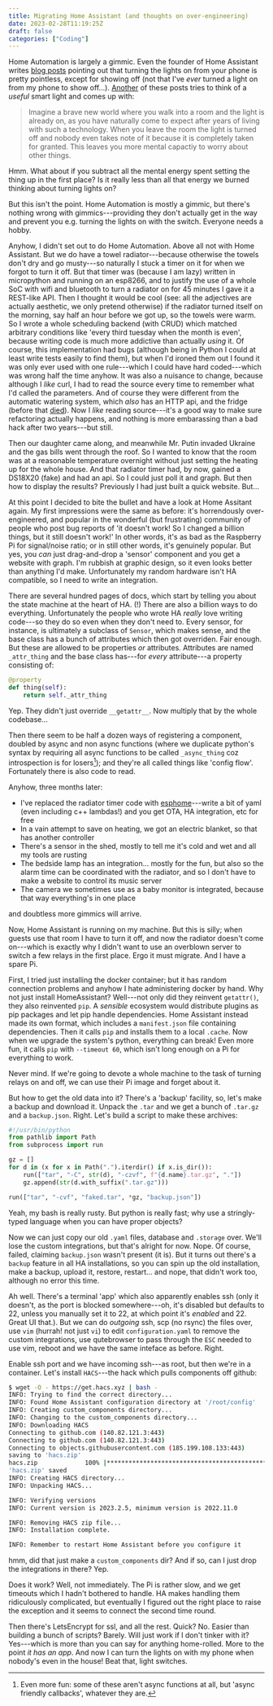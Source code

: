 ```yaml
---
title: Migrating Home Assistant (and thoughts on over-engineering)
date: 2023-02-28T11:19:25Z
draft: false
categories: ["Coding"]
---
```


Home Automation is largely a gimmic.  Even the founder of Home Assistant writes
[blog posts](https://www.home-assistant.io/blog/2016/01/19/perfect-home-automation/)
pointing out that turning the lights on from your phone is pretty pointless,
except for showing off (not that I've *ever* turned a light on from my phone to
show off...).  [Another](https://danielbkr.net/reasons-for-home-automation/) of
these posts tries to think of a *useful* smart light and comes up with:

> Imagine a brave new world where you walk into a room and the light is already
> on, as you have naturally come to expect after years of living with such a
> technology. When you leave the room the light is turned off and nobody even
> takes note of it because it is completely taken for granted. This leaves you
> more mental capactiy to worry about other things.

Hmm.  What about if you subtract all the mental energy spent setting the thing
up in the first place?  Is it really less than all that energy we burned
thinking about turning lights on?

But this isn't the point.  Home Automation is mostly a gimmic, but there's
nothing wrong with gimmics---providing they don't actually get in the way and
prevent you e.g. turning the lights on with the switch.  Everyone needs a hobby.

Anyhow, I didn't set out to do Home Automation.  Above all not with Home
Assistant.  But we do have a towel radiator---because otherwise the towels don't
dry and go musty---so naturally I stuck a timer on it for when we forgot to turn
it off.  But that timer was (because I am lazy) written in micropython and
running on an esp8266, and to justify the use of a whole SoC with wifi and
bluetooth to turn a radiator on for 45 minutes I gave it a REST-like API.  Then
I thought it would be cool (see: all the adjectives are actually aesthetic, we
only pretend otherwise) if the radiator turned itself on the morning, say half
an hour before we got up, so the towels were warm.  So I wrote a whole
scheduling backend (with CRUD) which matched arbitrary conditions like 'every
third tuesday when the month is even', because writing code is much more
addictive than actually *using* it.  Of course, this implementation had bugs
(although being in Python I could at least write tests easily to find them), but
when I'd ironed them out I found it was only ever used with one rule---which I
could have hard coded---which was wrong half the time anyhow.  It was also a
nuisance to change, because although I *like* curl, I had to read the source
every time to remember what I'd called the parameters.  And of course they were
different from the automatic watering system, which *also* has an HTTP api, and
the fridge (before that [died](/post/engineering/reverse-engineering-fridge-4)).
Now I *like* reading source---it's a good way to  make sure refactoring
actually happens, and nothing is more embarassing than a bad hack after two
years---but still.

Then our daughter came along, and meanwhile Mr. Putin invaded Ukraine and the
gas bills went through the roof.  So I wanted to know that the room was at a
reasonable temperature overnight without just setting the heating up for the
whole house.  And that radiator timer had, by now, gained a DS18X20 (fake) and
had an api.  So I could just poll it and graph.  But then how to display the
results?  Previously I had just built a quick website.  But...

At this point I decided to bite the bullet and have a look at Home Assitant
again.  My first impressions were the same as before: it's horrendously
over-engineered, and popular in the wonderful (but frustrating) community of
people who post bug reports of 'it doesn't work!  So I changed a billion things,
but it still doesn't work!'  In other words, it's as bad as the Raspberry Pi
for signal/noise ratio; or in still other words, it's genuinely popular.  But
yes, you *can* just drag-and-drop a 'sensor' component and you get a website
with graph.  I'm rubbish at graphic design, so it even looks better than
anything I'd make.  Unfortunately my random hardware isn't HA compatible, so I
need to write an integration.

There are several hundred pages of docs, which start by telling you about the
state machine at the heart of HA. (!)  There are also a billion ways to do
everything.  Unfortunately the people who wrote HA *really* love writing
code---so they do so even when they don't need to.  Every sensor, for instance,
is ultimately a subclass of `Sensor`, which makes sense, and the base class has
a bunch of attributes which then got overriden.  Fair enough.  But these are
allowed to be properties *or* attributes.  Attributes are named `_attr_thing`
and the base class has---for *every* attribute---a property consisting of:

```python
@property
def thing(self):
    return self._attr_thing
```

Yep.  They didn't just override `__getattr__`.  Now multiply that by the whole
codebase...

Then there seem to be half a dozen ways of registering a component, doubled by
async and non async functions (where we duplicate python's syntax by requiring
all async functions to be called `_async_thing` coz introspection is for
losers[^1]); and they're all called things like 'config flow'.  Fortunately there is
also code to read.

Anyhow, three months later:

- I've replaced the radiator timer code with
  [esphome](https://esphome.io/)---write a bit of yaml (even including c++
  lambdas!) and you get OTA, HA integration, etc for free
- In a vain attempt to save on heating, we got an electric blanket, so that has
  another controller
- There's a sensor in the shed, mostly to tell me it's cold and wet and all my
  tools are rusting
- The bedside lamp has an integration... mostly for the fun, but also so the
  alarm time can be coordinated with the radiator, and so I don't have to make a
  website to control its music server
- The camera we sometimes use as a baby monitor is integrated, because that way
  everything's in one place

and doubtless more gimmics will arrive.

Now, Home Assistant is running on my machine.  But this is silly; when guests
use that room I have to turn it off, and now the radiator doesn't come
on---which is exactly why I didn't want to use an overblown server to switch a
few relays in the first place.  Ergo it must migrate.  And I have a spare Pi.

First, I tried just installing the docker container; but it has random
connection problems and anyhow I hate administering docker by hand.  Why not
just install HomeAssistant?  Well---not only did they reinvent `getattr()`, they
also reinvented `pip`.  A *sensible* ecosystem would distribute plugins as pip
packages and let pip handle dependencies.  Home Assistant instead made its own
format, which includes a `manifest.json` file containing dependencies.  Then it
calls `pip` and installs them to a local `.cache`.  Now when we upgrade the system's
python, everything can break!  Even more fun, it calls `pip` with `--timeout
60`, which isn't long enough on a Pi for everything to work.

Never mind.  If we're going to devote a whole machine to the task of turning
relays on and off, we can use their Pi image and forget about it.

But how to get the old data into it?  There's a 'backup' facility, so, let's
make a backup and download it.  Unpack the `.tar` and we get a bunch of
`.tar.gz` and a `backup.json`.  Right.  Let's build a script to make these
archives:

```python
#!/usr/bin/python
from pathlib import Path
from subprocess import run

gz = []
for d in (x for x in Path(".").iterdir() if x.is_dir()):
    run(["tar", "-C", str(d), "-czvf", f"{d.name}.tar.gz", "."])
    gz.append(str(d.with_suffix(".tar.gz")))

run(["tar", "-cvf", "faked.tar", *gz, "backup.json"])
```

Yeah, my bash is really rusty.  But python is really fast; why use a
stringly-typed language when you can have proper objects?

Now we can just copy our old `.yaml` files, database and `.storage` over. We'll
lose the custom integrations, but that's alright for now.  Nope. Of course,
failed, claiming `backup.json` wasn't present (it is).  But it turns out there's
a `backup` feature in all HA installations, so you can spin up the old
installation, make a backup, upload it, restore, restart... and nope, that
didn't work too, although no error this time.

Ah well.  There's a terminal 'app' which also apparently enables ssh (only it
doesn't, as the port is blocked somewhere---oh, it's disabled but defaults to
22, unless you manually set it to 22, at which point it's *enabled* and 22.
Great UI that.).  But we can do *outgoing* ssh, scp
(no rsync) the files over, use `vim` (hurrah!  not just `vi`) to edit
`configuration.yaml` to remove the custom integrations, use qutebrowser to pass
through the `ESC` needed to use vim, reboot and we have the same inteface as
before.  Right.

Enable ssh port and we have incoming ssh---as root, but then we're in a
container.  Let's install `HACS`---the hack which pulls components off github:

```bash
$ wget -O - https://get.hacs.xyz | bash -
INFO: Trying to find the correct directory...
INFO: Found Home Assistant configuration directory at '/root/config'
INFO: Creating custom_components directory...
INFO: Changing to the custom_components directory...
INFO: Downloading HACS
Connecting to github.com (140.82.121.3:443)
Connecting to github.com (140.82.121.3:443)
Connecting to objects.githubusercontent.com (185.199.108.133:443)
saving to 'hacs.zip'
hacs.zip             100% |**************************************************************************************************************| 3885k  0:00:00 ETA
'hacs.zip' saved
INFO: Creating HACS directory...
INFO: Unpacking HACS...

INFO: Verifying versions
INFO: Current version is 2023.2.5, minimum version is 2022.11.0

INFO: Removing HACS zip file...
INFO: Installation complete.

INFO: Remember to restart Home Assistant before you configure it
```
hmm, did that just make a `custom_components` dir?  And if so, can I just drop
the integrations in there?  Yep.

Does it work?  Well, not immediately.  The Pi is rather slow, and we get
timeouts which I hadn't bothered to handle.  HA makes handling them ridiculously
complicated, but eventually I figured out the right place to raise the exception
and it seems to connect the second time round.

Then there's LetsEncrypt for ssl, and all the rest.  Quick?  No.  Easier than
building a bunch of scripts?  Barely.  Will just work if I don't tinker with it?
Yes---which is more than you can say for anything home-rolled.  More to the
point *it has an app*.  And now I can turn the lights on with my phone when
nobody's even in the house!  Beat that, light switches.

[^1]: Even more fun: some of these aren't async functions at all, but 'async
    friendly callbacks', whatever they are.
